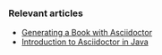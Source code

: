 ### Relevant articles

- [Generating a Book with Asciidoctor](https://www.baeldung.com/asciidoctor-book)
- [Introduction to Asciidoctor in Java](https://www.baeldung.com/asciidoctor)
